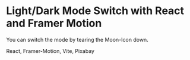 # Light/Dark Mode Switch with React and Framer Motion

You can switch the mode by tearing the Moon-Icon down.

React, Framer-Motion, Vite, Pixabay
